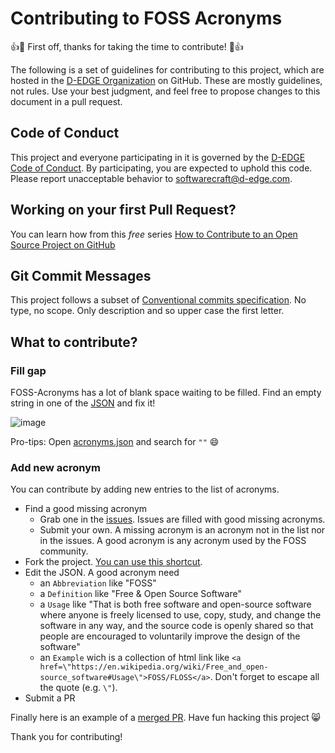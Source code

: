# Contributing to FOSS Acronyms

:+1::tada: First off, thanks for taking the time to contribute! :tada::+1:

The following is a set of guidelines for contributing to this project, which are hosted in the [D-EDGE Organization](https://github.com/d-edge) on GitHub. These are mostly guidelines, not rules. Use your best judgment, and feel free to propose changes to this document in a pull request.

## Code of Conduct

This project and everyone participating in it is governed by the [D-EDGE Code of Conduct](CODE_OF_CONDUCT.md). By participating, you are expected to uphold this code. Please report unacceptable behavior to [softwarecraft@d-edge.com](mailto:softwarecraft@d-edge.com).

## Working on your first Pull Request?

You can learn how from this *free* series [How to Contribute to an Open Source Project on GitHub](https://kcd.im/pull-request)

## Git Commit Messages

This project follows a subset of [Conventional commits specification](https://www.conventionalcommits.org/en/v1.0.0/).
No type, no scope. Only description and so upper case the first letter.

## What to contribute?

### Fill gap

FOSS-Acronyms has a lot of blank space waiting to be filled. Find an empty string in one of the [JSON](https://github.com/d-edge/foss-acronyms/tree/main/data) and fix it!

![image](https://user-images.githubusercontent.com/3449303/191771306-a820a087-7e8e-462a-bd69-358b58a0d377.png)

Pro-tips: Open [acronyms.json](https://github.com/d-edge/foss-acronyms/blob/main/data/acronyms.json) and search for `""` 😄

### Add new acronym

You can contribute by adding new entries to the list of acronyms.

- Find a good missing acronym
  - Grab one in the [issues](https://github.com/d-edge/foss-acronyms/issues?q=is%3Aopen+is%3Aissue+label%3A%22good+first+issue%22). Issues are filled with good missing acronyms.
  - Submit your own. A missing acronym is an acronym not in the list nor in the issues. A good acronym is any acronym used by the FOSS community.
- Fork the project. [You can use this shortcut](https://github.com/d-edge/foss-acronyms/fork).
- Edit the JSON. A good acronym need
  - an `Abbreviation` like "FOSS"
  - a `Definition` like "Free & Open Source Software"
  - a `Usage` like "That is both free software and open-source software where anyone is freely licensed to use, copy, study, and change the software in any way, and the source code is openly shared so that people are encouraged to voluntarily improve the design of the software"
  - an `Example` wich is a collection of html link like `<a href=\"https://en.wikipedia.org/wiki/Free_and_open-source_software#Usage\">FOSS/FLOSS</a>`. Don't forget to escape all the quote (e.g. `\"`).
- Submit a PR

Finally here is an example of a [merged PR](https://github.com/d-edge/foss-acronyms/pull/63/files). Have fun hacking this project 😸

Thank you for contributing!
